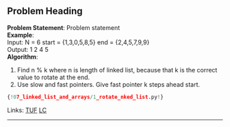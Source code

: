 ## Problem Heading

**Problem Statement**: Problem statement  
**Example**:  
Input:  N = 6  start = {1,3,0,5,8,5}  end =  {2,4,5,7,9,9}  
Output: 1 2 4 5  
**Algorithm**:  
1. Find n % k where n is length of linked list, because that k is the correct value to rotate at the end.  
2. Use slow and fast pointers. Give fast pointer k steps ahead start.  

```py
{!07_linked_list_and_arrays/1_rotate_nked_list.py!}
```

Links: [TUF](https://takeuforward.org/data-structure/rotate-a-linnnked-list/) [LC](https://leetcode.com/problems/rotttate-list/)<br>

---
